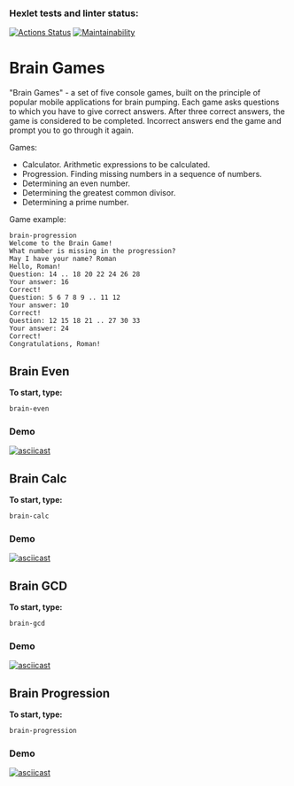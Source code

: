 ### Hexlet tests and linter status:

[![Actions Status](https://github.com/amalumian/js-starter-project-44/actions/workflows/hexlet-check.yml/badge.svg)](https://github.com/amalumian/js-starter-project-44/actions)
[![Maintainability](https://api.codeclimate.com/v1/badges/30928f631ef8e8221951/maintainability)](https://codeclimate.com/github/amalumian/js-starter-project-44/maintainability)

# Brain Games

"Brain Games" - a set of five console games, built on the principle of popular mobile applications for brain pumping. Each game asks questions to which you have to give correct answers. After three correct answers, the game is considered to be completed. Incorrect answers end the game and prompt you to go through it again.

Games:

- Calculator. Arithmetic expressions to be calculated.
- Progression. Finding missing numbers in a sequence of numbers.
- Determining an even number.
- Determining the greatest common divisor.
- Determining a prime number.

Game example:

```
brain-progression
Welcome to the Brain Game!
What number is missing in the progression?
May I have your name? Roman
Hello, Roman!
Question: 14 .. 18 20 22 24 26 28
Your answer: 16
Correct!
Question: 5 6 7 8 9 .. 11 12
Your answer: 10
Correct!
Question: 12 15 18 21 .. 27 30 33
Your answer: 24
Correct!
Congratulations, Roman!
```

## Brain Even

**To start, type:**

```bash
brain-even
```

### Demo

[![asciicast](https://asciinema.org/a/rBtk9DjSlIZ6KUkmAVJOGl8ms.svg)](https://asciinema.org/a/rBtk9DjSlIZ6KUkmAVJOGl8ms)

## Brain Calc

**To start, type:**

```bash
brain-calc
```

### Demo

[![asciicast](https://asciinema.org/a/0qLmjW2qMwdXis0aJ42BBCj4C.svg)](https://asciinema.org/a/0qLmjW2qMwdXis0aJ42BBCj4C)

## Brain GCD

**To start, type:**

```bash
brain-gcd
```

### Demo

[![asciicast](https://asciinema.org/a/ReZ4Pe53fnoydIZea2koDXUit.svg)](https://asciinema.org/a/ReZ4Pe53fnoydIZea2koDXUit)

## Brain Progression

**To start, type:**

```bash
brain-progression
```

### Demo

[![asciicast](https://asciinema.org/a/efTxtJ6TCPlXKkT8M6zyHtshl.svg)](https://asciinema.org/a/efTxtJ6TCPlXKkT8M6zyHtshl)
